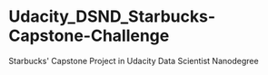 # Udacity_DSND_Starbucks-Capstone-Challenge
Starbucks' Capstone Project in Udacity Data Scientist Nanodegree
